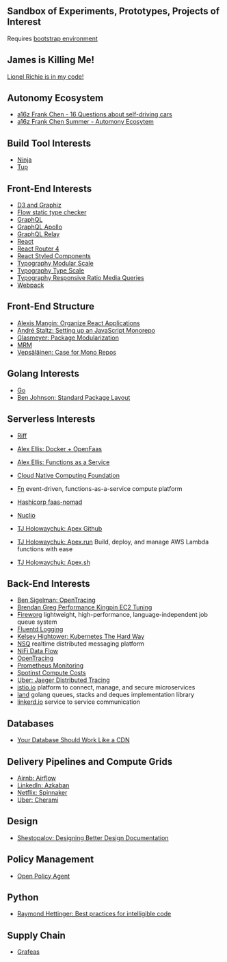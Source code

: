Sandbox of Experiments, Prototypes, Projects of Interest
---
Requires [bootstrap environment](https://github.com/138over/woo-bootstrap/blob/master/Makefile)  


James is Killing Me!
---
[Lionel Richie is in my code!](https://www.youtube.com/watch?v=D5xh0ZIEUOE&t=5m52s)   

Autonomy Ecosystem  
---
* [a16z Frank Chen - 16 Questions about self-driving cars](https://a16z.com/2017/01/06/selfdriving-cars-frank-chen/)  
* [a16z Frank Chen Summer - Automony Ecosytem](https://a16z.com/2018/02/03/autonomy-ecosystem-frank-chen-summit/)  

Build Tool Interests
---
* [Ninja](https://ninja-build.org)  
* [Tup](http://gittup.org/tup/)   

Front-End Interests
---
* [D3 and Graphiz](https://github.com/magjac/d3-graphviz)  
* [Flow static type checker](https://flow.org)  
* [GraphQL](http://graphql.org)  
* [GraphQL Apollo](https://www.apollographql.com)   
* [GraphQL Relay](https://facebook.github.io/relay/docs/en/introduction-to-relay.html)  
* [React](https://reactjs.org)  
* [React Router 4](https://reacttraining.com/react-router/)  
* [React Styled Components](https://reacttraining.com/react-router/)  
* [Typography Modular Scale](http://www.modularscale.com)  
* [Typography Type Scale](https://type-scale.com)  
* [Typography Responsive Ratio Media Queries](https://zellwk.com/blog/responsive-modular-scale/)  
* [Webpack](https://developers.google.com/web/fundamentals/performance/webpack/)  

Front-End Structure
---
* [Alexis Mangin: Organize React Applications](https://medium.com/@alexmngn/how-to-better-organize-your-react-applications-2fd3ea1920f1)  
* [André Staltz: Setting up an JavaScript Monorepo](https://staltz.com/setting-up-a-javascript-monorepo.html)  
* [Glasmeyer: Package Modularization](https://medium.com/@glasmeyer/thoughts-about-package-modularization-d9631f7a41f1)  
* [MRM](https://www.npmjs.com/package/mrm)  
* [Vepsäläinen: Case for Mono Repos](https://medium.com/netscape/the-case-for-monorepos-907c1361708a)  

Golang Interests
---
* [Go](https://golang.org)  
* [Ben Johnson: Standard Package Layout](https://medium.com/@benbjohnson/standard-package-layout-7cdbc8391fc1)   

Serverless Interests
---
* [Riff](https://projectriff.io/video/mark-fisher-at-springone-platform-2017/)  

* [Alex Ellis: Docker + OpenFaas](https://www.youtube.com/watch?v=C3agSKv2s_w)  
* [Alex Ellis: Functions as a Service](https://blog.alexellis.io/introducing-functions-as-a-service/)   
* [Cloud Native Computing Foundation](https://www.cncf.io)  
* [Fn](https://github.com/fnproject/fn) event-driven, functions-as-a-service compute platform   
* [Hashicorp faas-nomad](https://github.com/hashicorp/faas-nomad)  
* [Nuclio](https://github.com/nuclio/nuclio)  
* [TJ Holowaychuk: Apex Github](https://github.com/apex/apex)   
* [TJ Holowaychuk: Apex.run](http://apex.run) Build, deploy, and manage AWS Lambda functions with ease  
* [TJ Holowaychuk: Apex.sh](https://apex.sh)   

Back-End Interests
---
* [Ben Sigelman: OpenTracing](https://medium.com/opentracing/towards-turnkey-distributed-tracing-5f4297d1736)  
* [Brendan Greg Performance Kingpin EC2 Tuning](http://www.brendangregg.com/blog/2017-12-31/reinvent-netflix-ec2-tuning.html)  
* [Fireworg](https://github.com/fireworq/fireworq) lightweight, high-performance, language-independent job queue system  
* [Fluentd Logging](https://www.fluentd.org)  
* [Kelsey Hightower: Kubernetes The Hard Way](https://github.com/kelseyhightower/kubernetes-the-hard-way)  
* [NSQ](http://nsq.io) realtime distributed messaging platform  
* [NiFi Data Flow](https://nifi.apache.org/docs.html)  
* [OpenTracing](http://opentracing.io)  
* [Prometheus Monitoring](https://prometheus.io)  
* [Spotinst Compute Costs](https://spotinst.com)  
* [Uber: Jaeger Distributed Tracing](https://github.com/jaegertracing/jaeger)  
* [istio.io](https://istio.io) platform to connect, manage, and secure microservices  
* [land](https://github.com/oleiade/lane)  golang queues, stacks and deques implementation library  
* [linkerd.io](https://linkerd.io)  service to service communication

Databases
---
* [Your Database Should Work Like a CDN](https://www.cockroachlabs.com/blog/distributed-database-performance/)  

Delivery Pipelines and Compute Grids
---
* [Airnb: Airflow](https://github.com/apache/incubator-airflow)  
* [LinkedIn: Azkaban](http://azkaban.github.io/azkaban/docs/latest/#overview)  
* [Netflix: Spinnaker](https://www.spinnaker.io)  
* [Uber: Cherami](https://eng.uber.com/cherami/)  

Design
---
* [Shestopalov: Designing Better Design Documentation](https://medium.muz.li/design-docs-6bb34589f7a9)  


Policy Management   
---
* [Open Policy Agent](http://www.openpolicyagent.org/docs/)   

Python
---
* [Raymond Hettinger: Best practices for intelligible code](https://www.youtube.com/watch?v=wf-BqAjZb8M&feature=youtu.be&t=691)  

Supply Chain
---
* [Grafeas](https://cloudplatform.googleblog.com/2017/10/introducing-grafeas-open-source-api-.html)  

